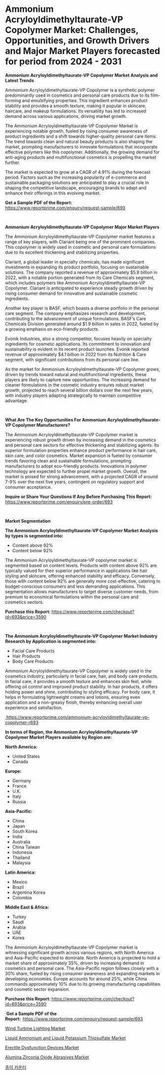 <p><h1>Ammonium Acryloyldimethyltaurate-VP Copolymer Market: Challenges, Opportunities, and Growth Drivers and Major Market Players forecasted for period from 2024 - 2031</h1></p><p><strong>Ammonium Acryloyldimethyltaurate-VP Copolymer Market Analysis and Latest Trends</strong></p>
<p><p>Ammonium Acryloyldimethyltaurate-VP Copolymer is a synthetic polymer predominantly used in cosmetics and personal care products due to its film-forming and emulsifying properties. This ingredient enhances product stability and provides a smooth texture, making it popular in skincare, haircare, and makeup formulations. Its versatility has led to increased demand across various applications, driving market growth.</p><p>The Ammonium Acryloyldimethyltaurate-VP Copolymer Market is experiencing notable growth, fueled by rising consumer awareness of product ingredients and a shift towards higher-quality personal care items. The trend towards clean and natural beauty products is also shaping the market, prompting manufacturers to innovate formulations that incorporate effective polymers like this copolymer. Additionally, the growing demand for anti-aging products and multifunctional cosmetics is propelling the market further.</p><p>The market is expected to grow at a CAGR of 4.91% during the forecast period. Factors such as the increasing popularity of e-commerce and sustainable packaging solutions are anticipated to play a crucial role in shaping the competitive landscape, encouraging brands to adapt and enhance their offerings in this evolving market.</p></p>
<p><strong>Get a Sample PDF of the Report:&nbsp;</strong> <a href="https://www.reportprime.com/enquiry/request-sample/693">https://www.reportprime.com/enquiry/request-sample/693</a></p>
<p>&nbsp;</p>
<p><strong>Ammonium Acryloyldimethyltaurate-VP Copolymer Major Market Players</strong></p>
<p><p>The Ammonium Acryloyldimethyltaurate-VP Copolymer market features a range of key players, with Clariant being one of the prominent companies. This copolymer is widely used in cosmetic and personal care formulations due to its excellent thickening and stabilizing properties.</p><p>Clariant, a global leader in specialty chemicals, has made significant investments in expanding its product portfolio, focusing on sustainable solutions. The company reported a revenue of approximately $5.8 billion in 2022, with a notable portion generated from its Care Chemicals segment, which includes polymers like Ammonium Acryloyldimethyltaurate-VP Copolymer. Clariant is anticipated to experience steady growth driven by rising consumer demand for innovative and sustainable cosmetic ingredients.</p><p>Another key player is BASF, which boasts a diverse portfolio in the personal care segment. The company emphasizes research and development, contributing to the advancement of unique formulations. BASF’s Care Chemicals Division generated around $1.9 billion in sales in 2022, fueled by a growing emphasis on eco-friendly products.</p><p>Evonik Industries, also a strong competitor, focuses heavily on specialty ingredients for cosmetic applications. Its commitment to innovation and sustainability is evident in its recent product launches. Evonik reported revenue of approximately $4.1 billion in 2022 from its Nutrition & Care segment, with significant contributions from its personal care line.</p><p>As the market for Ammonium Acryloyldimethyltaurate-VP Copolymer grows, driven by trends toward natural and multifunctional ingredients, these players are likely to capture new opportunities. The increasing demand for cleaner formulations in the cosmetic industry ensures robust market growth, projected to reach several billion dollars over the next few years, with industry players adapting strategically to maintain competitive advantage.</p></p>
<p>&nbsp;</p>
<p><strong>What Are The Key Opportunities For Ammonium Acryloyldimethyltaurate-VP Copolymer Manufacturers?</strong></p>
<p><p>The Ammonium Acryloyldimethyltaurate-VP Copolymer market is experiencing robust growth driven by increasing demand in the cosmetics and personal care sectors for effective thickening and stabilizing agents. Its superior formulation properties enhance product performance in hair care, skin care, and color cosmetics. Market expansion is fueled by consumer trends favoring clean and sustainable formulations, prompting manufacturers to adopt eco-friendly products. Innovations in polymer technology are expected to further propel market growth. Overall, the market is poised for strong advancement, with a projected CAGR of around 7-9% over the next five years, contingent on regulatory support and consumer acceptance.</p></p>
<p><strong>Inquire or Share Your Questions If Any Before Purchasing This Report:</strong> <a href="https://www.reportprime.com/enquiry/pre-order/693">https://www.reportprime.com/enquiry/pre-order/693</a></p>
<p>&nbsp;</p>
<p><strong>Market Segmentation</strong></p>
<p><strong>The Ammonium Acryloyldimethyltaurate-VP Copolymer Market Analysis by types is segmented into:</strong></p>
<p><ul><li>Content above 92%</li><li>Content below 92%</li></ul></p>
<p><p>The Ammonium Acryloyldimethyltaurate-VP copolymer market is segmented based on content levels. Products with content above 92% are typically valued for their superior performance in applications like hair styling and skincare, offering enhanced stability and efficacy. Conversely, those with content below 92% are generally more cost-effective, catering to budget-conscious consumers and less demanding applications. This segmentation allows manufacturers to target diverse customer needs, from premium to economical formulations within the personal care and cosmetics sectors.</p></p>
<p><strong>Purchase this Report:&nbsp;</strong><a href="https://www.reportprime.com/checkout?id=693&price=3590">https://www.reportprime.com/checkout?id=693&price=3590</a></p>
<p>&nbsp;</p>
<p><strong>The Ammonium Acryloyldimethyltaurate-VP Copolymer Market Industry Research by Application is segmented into:</strong></p>
<p><ul><li>Facial Care Products</li><li>Hair Products</li><li>Body Care Products</li></ul></p>
<p><p>Ammonium Acryloyldimethyltaurate-VP Copolymer is widely used in the cosmetics industry, particularly in facial care, hair, and body care products. In facial care, it provides a smooth texture and enhances skin feel, while offering oil control and improved product stability. In hair products, it offers holding power and shine, contributing to styling efficacy. For body care, it helps in formulating lightweight creams and lotions, ensuring even application and a non-greasy finish, thereby enhancing overall user experience and satisfaction.</p></p>
<p><a href="https://www.reportprime.com/ammonium-acryloyldimethyltaurate-vp-copolymer-r693">&nbsp;https://www.reportprime.com/ammonium-acryloyldimethyltaurate-vp-copolymer-r693</a></p>
<p><strong>In terms of Region, the Ammonium Acryloyldimethyltaurate-VP Copolymer Market Players available by Region are:</strong></p>
<p>
    <p> <strong> North America: </strong>
        <ul>
            <li>United States</li>
            <li>Canada</li>
        </ul>
        </p> 
    <p> <strong> Europe: </strong>
        <ul>
            <li>Germany</li>
            <li>France</li>
            <li>U.K.</li>
            <li>Italy</li>
            <li>Russia</li>
        </ul>
        </p> 
    <p> <strong> Asia-Pacific: </strong>
        <ul>
            <li>China</li>
            <li>Japan</li>
            <li>South Korea</li>
            <li>India</li>
            <li>Australia</li>
            <li>China Taiwan</li>
            <li>Indonesia</li>
            <li>Thailand</li>
            <li>Malaysia</li>
        </ul>
        </p> 
    <p> <strong> Latin America: </strong>
        <ul>
            <li>Mexico</li>
            <li>Brazil</li>
            <li>Argentina Korea</li>
            <li>Colombia</li>
        </ul>
        </p> 
    <p> <strong> Middle East & Africa: </strong>
        <ul>
            <li>Turkey</li>
            <li>Saudi</li>
            <li>Arabia</li>
            <li>UAE</li>
            <li>Korea</li>
        </ul>
    </p>
    </p>
<p><p>The Ammonium Acryloyldimethyltaurate-VP Copolymer market is witnessing significant growth across various regions, with North America and Asia-Pacific expected to dominate. North America is projected to hold a market share of approximately 35%, driven by increasing demand in cosmetics and personal care. The Asia-Pacific region follows closely with a 30% share, fueled by rising consumer awareness and expanding markets in developing economies. Europe accounts for around 25%, while China commands approximately 10% due to its growing manufacturing capabilities and cosmetic sector expansion.</p></p>
<p><strong>Purchase this Report: </strong><a href="https://www.reportprime.com/checkout?id=693&price=3590">https://www.reportprime.com/checkout?id=693&price=3590</a></p>
<p>&nbsp;<strong>Get a Sample PDF of the Report:&nbsp;&nbsp;</strong><a href="https://www.reportprime.com/enquiry/request-sample/693">https://www.reportprime.com/enquiry/request-sample/693</a></p>
<p><strong></strong></p>
<p><p><a href="https://medium.com/@acqwoncopeland76/wind-turbine-lighting-market-strategic-insights-product-evolution-and-market-segmentation-in-the-d92c61456feb">Wind Turbine Lighting Market</a></p><p><a href="https://www.linkedin.com/pulse/liquid-ammonium-potassium-thiosulfate-industry-forecast-market-3gzbf?trackingId=hcKBOqd%2FSYCrAA6W2SibXg%3D%3D">Liquid Ammonium and Liquid Potassium Thiosulfate Market</a></p><p><a href="https://medium.com/@alanpeterson1911/strategic-market-insights-into-the-global-erectile-dysfunction-devices-market-2024-2031-f1ee372a4e4b">Erectile Dysfunction Devices Market</a></p><p><a href="https://www.linkedin.com/pulse/alumina-zirconia-oxide-abrasives-market-report-product-type-below-kxq9f?trackingId=9pIw48VtQji6HzCPmO6ftQ%3D%3D">Alumina Zirconia Oxide Abrasives Market</a></p><p><a href="https://medium.com/@rekhakhatun65/%EC%A2%85%EC%9D%B4-%EC%B9%B4%EC%9A%B4%ED%84%B0-%EC%8B%9C%EC%9E%A5-%EA%B7%9C%EB%AA%A8-%EC%A0%90%EC%9C%A0%EC%9C%A8-%EB%B0%8F-%ED%8A%B8%EB%A0%8C%EB%93%9C-%EB%B6%84%EC%84%9D-%EB%B3%B4%EA%B3%A0%EC%84%9C-%EC%A0%9C%ED%92%88%EB%B3%84-%EA%B4%91%ED%95%99%ED%98%95-%EB%B8%94%EB%A0%88%EC%9D%B4%EB%93%9C%ED%98%95-%EB%B0%8F-%EC%84%B8%EB%B6%84%ED%99%94-%EC%98%88%EC%B8%A1-2024-2031-0ac24718a267">종이 카운터</a></p></p>